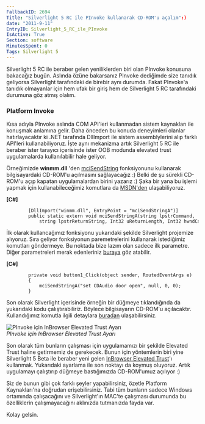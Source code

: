 ```yaml
---
FallbackID: 2694
Title: "Silverlight 5 RC ile PInvoke kullanarak CD-ROM'u açalım":)
date: "2011-9-11"
EntryID: Silverlight_5_RC_ile_PInvoke
IsActive: True
Section: software
MinutesSpent: 0
Tags: Silverlight 5
---
```

Silverlight 5 RC ile beraber gelen yeniliklerden biri olan PInvoke
konusuna bakacağız bugün. Aslında özüne bakarsanız PInvoke dediğimde
size tanıdık geliyorsa Silverlight tarafındaki de birebir aynı durumda.
Fakat PInvoke'a tanıdık olmayanlar için hem ufak bir giriş hem de
Silverlight 5 RC tarafındaki durumuna göz atmış olalım.

### Platform Invoke

Kısa adıyla PInvoke aslında COM API'leri kullanmadan sistem kaynakları
ile konuşmak anlamına gelir. Daha önceden bu konuda deneyimleri olanlar
hatırlayacaktır ki .NET tarafında DllImport ile sistem assemblylerini
alıp farklı API'leri kullanabiliyoruz. İşte aynı mekanizma artık
Silverlight 5 RC ile beraber ister tarayıcı içerisinde ister OOB modunda
elevated trust uygulamalarda kullanılabilir hale geliyor.

Örneğimizde **winmm.dll** 'den
[mciSendString](http://msdn.microsoft.com/en-us/library/dd757161(v=vs.85).aspx)
fonksiyonunu kullanarak bilgisayardaki CD-ROM'u açılmasını sağlayacağız
:) Belki de şu sürekli CD-ROM'u açıp kapatan uygulamalardan birini
yazarız :) Şaka bir yana bu işlemi yapmak için kullanabileceğimiz
komutlara da
[MSDN'den](http://msdn.microsoft.com/en-us/library/dd798661(v=vs.85).aspx)
ulaşabiliyoruz.

**[C\#]**

``` {style="font-family: Consolas; font-size: 13; color: black; background: white;"}
        [DllImport("winmm.dll", EntryPoint = "mciSendStringA")]
        public static extern void mciSendStringA(string lpstrCommand,
            string lpstrReturnString, Int32 uReturnLength, Int32 hwndCallback);
```

İlk olarak kullancağımız fonksiyonu yukarıdaki şekilde Silverlight
projemize alıyoruz. Sıra geliyor fonksiyonun paremetrelerini kullanarak
istediğimiz komutları göndermeye. Bu noktada bize lazım olan sadece ilk
parametre. Diğer parametreleri merak edenleriniz
[buraya](http://msdn.microsoft.com/en-us/library/dd757161(v=vs.85).aspx)
göz atabilir.

**[C\#]**

``` {style="font-family: Consolas; font-size: 13; color: black; background: white;"}
        private void button1_Click(object sender, RoutedEventArgs e)
        {
            mciSendStringA("set CDAudio door open", null, 0, 0); 
        }
```

Son olarak Silverlight içerisinde örneğin bir düğmeye tıklandığında da
yukarıdaki kodu çalıştırabiliriz. Böylece bilgisayarın CD-ROM'u
açılacaktır. Kullandığımız komutla ilgili detaylara
[buradan](http://msdn.microsoft.com/en-us/library/dd798661(v=vs.85).aspx)
ulaşabilirsiniz.

![PInvoke için InBrowser Elevated Trust
Ayarı](media/Silverlight_5_RC_ile_PInvoke/sl5_rc_pinvoke.png)\
*PInvoke için InBrowser Elevated Trust Ayarı*

Son olarak tüm bunların çalışması için uygulamamızı bir şekilde Elevated
Trust haline getirmemiz de gerekecek. Bunun için yöntemlerin biri yine
Silverlight 5 Beta ile beraber yeni gelen [InBrowser Elevated
Trust](http://daron.yondem.com/tr/post/892fdbe4-864e-4e9b-a5c2-3dfa9d7d1218)'ı
kullanmak. Yukarıdaki ayarlama ile son noktayı da koymuş oluyoruz. Artık
uygulamayı çalıştırıp düğmeye bastığımızda CD-ROM'umuz açılıyor :)

Siz de bunun gibi çok farklı şeyler yapabilirsiniz, özetle Platform
Kaynakları'na doğrudan erişebilirsiniz. Tabi tüm bunların sadece Windows
ortamında çalışacağını ve Silverlight'ın MAC'te çalışması durumunda bu
özelliklerin çalışmayacağını aklınızda tutmanızda fayda var.

Kolay gelsin.


